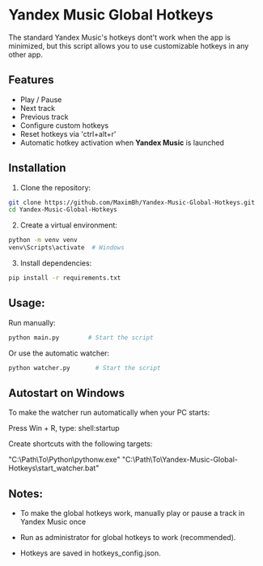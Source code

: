 # Yandex Music Global Hotkeys

The standard Yandex Music's hotkeys dont't work when the app is minimized, but this script allows you to use
customizable hotkeys in any other app.

## Features

- Play / Pause
- Next track
- Previous track
- Configure custom hotkeys
- Reset hotkeys via 'ctrl+alt+r'
- Automatic hotkey activation when **Yandex Music** is launched

## Installation

1. Clone the repository:

```bash
git clone https://github.com/MaximBh/Yandex-Music-Global-Hotkeys.git
cd Yandex-Music-Global-Hotkeys
```

2. Create a virtual environment:

```bash
python -m venv venv
venv\Scripts\activate  # Windows
```

3. Install dependencies:

```bash
pip install -r requirements.txt
```

## Usage:

Run manually:

```bash
python main.py        # Start the script
```

Or use the automatic watcher:

```bash
python watcher.py       # Start the script
```

## Autostart on Windows

To make the watcher run automatically when your PC starts:

Press Win + R, type:
shell:startup

Create shortcuts with the following targets:

"C:\Path\To\Python\pythonw.exe"
"C:\Path\To\Yandex-Music-Global-Hotkeys\start_watcher.bat"

## Notes:

- To make the global hotkeys work, manually play or pause a track in Yandex Music once

- Run as administrator for global hotkeys to work (recommended).

- Hotkeys are saved in hotkeys_config.json.



